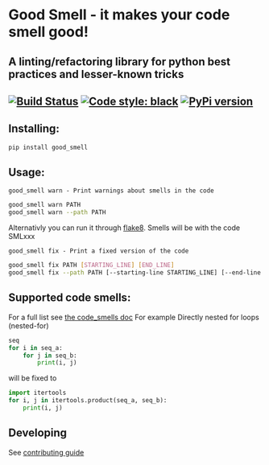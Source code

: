 # Good Smell - it makes your code smell good! 
A linting/refactoring library for python best practices and lesser-known tricks  
---
[![Build Status](https://travis-ci.com/Tadaboody/good_smell.svg?branch=master)](https://travis-ci.com/Tadaboody/good_smell) [![Code style: black](https://img.shields.io/badge/code%20style-black-000000.svg)](https://github.com/ambv/black)
[![PyPi version](https://pypip.in/v/good_smell/badge.png)](https://pypi.org/project/good-smell/)
---

## Installing:
```sh
pip install good_smell 
```
## Usage:
``
good_smell warn - Print warnings about smells in the code
``
```sh
good_smell warn PATH
good_smell warn --path PATH
```
Alternativly you can run it through [flake8](http://flake8.pycqa.org/en/latest/). Smells will be with the code SMLxxx  

``good_smell fix - Print a fixed version of the code``
```sh
good_smell fix PATH [STARTING_LINE] [END_LINE]
good_smell fix --path PATH [--starting-line STARTING_LINE] [--end-line END_LINE]
```
## Supported code smells:
For a full list see [the code_smells doc](./docs/smell_list.md)
For example
Directly nested for loops (nested-for)
```py
seq
for i in seq_a:
    for j in seq_b:
        print(i, j)
```
will be fixed to
```py
import itertools
for i, j in itertools.product(seq_a, seq_b):
    print(i, j)
```

## Developing
See [contributing guide](CONTRIBUTING)
